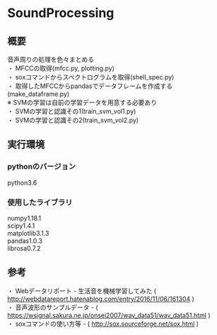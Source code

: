 # SoundProcessing

## 概要
音声周りの処理を色々まとめる<br>
・ MFCCの取得(mfcc.py, plotting.py)<br>
・ soxコマンドからスペクトログラムを取得(shell_spec.py)<br>
・ 取得したMFCCからpandasでデータフレームを作成する(make_dataframe.py)<br>
※ SVMの学習は自前の学習データを用意する必要あり<br>
・ SVMの学習と認識その1(train_svm_vol1.py)<br>
・ SVMの学習と認識その2(train_svm_vol2.py)<br>


## 実行環境
### pythonのバージョン
python3.6
### 使用したライブラリ
numpy1.18.1 <br>
scipy1.4.1  <br>
matplotlib3.1.3 <br>
pandas1.0.3<br>
librosa0.7.2<br>


## 参考
・ Webデータリポート - 生活音を機械学習してみた ( http://webdatareport.hatenablog.com/entry/2016/11/06/161304 )<br>
・ 音声波形のサンプルデータ - ( https://wsignal.sakura.ne.jp/onsei2007/wav_data51/wav_data51.html )<br>
・ soxコマンドの使い方等 - ( http://sox.sourceforge.net/sox.html )<br>
